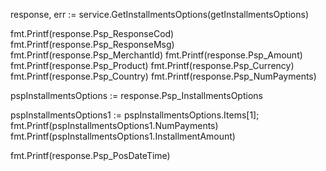 response, err := service.GetInstallmentsOptions(getInstallmentsOptions)

fmt.Printf(response.Psp_ResponseCod)
fmt.Printf(response.Psp_ResponseMsg)
fmt.Printf(response.Psp_MerchantId)
fmt.Printf(response.Psp_Amount)
fmt.Printf(response.Psp_Product)
fmt.Printf(response.Psp_Currency)
fmt.Printf(response.Psp_Country)
fmt.Printf(response.Psp_NumPayments)

pspInstallmentsOptions := response.Psp_InstallmentsOptions

pspInstallmentsOptions1 := pspInstallmentsOptions.Items[1];
fmt.Printf(pspInstallmentsOptions1.NumPayments)
fmt.Printf(pspInstallmentsOptions1.InstallmentAmount)

fmt.Printf(response.Psp_PosDateTime)
